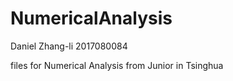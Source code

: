 # NumericalAnalysis

Daniel Zhang-li 2017080084

files for Numerical Analysis from Junior in Tsinghua
